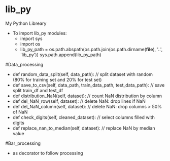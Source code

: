 # lib_py
My Python Libreary

- To import lib_py modules:
    - import sys
    - import os
    - lib_py_path = os.path.abspath(os.path.join(os.path.dirname(__file__), '..', 'lib_py'))
    sys.path.append(lib_py_path)

#Data_processing
  - def random_data_split(self, data_path): // split dataset with random (80% for training set and 20% for test set)
  - def save_to_csv(self, data_path, train_data_path, test_data_path):  // save split train_df and test_df
  - def distribution_NaN(self, dataset):  // count NaN distribution by column
  - def del_NaN_row(self, dataset): // delete NaN: drop lines if NaN
  - def del_NaN_column(self, dataset):  //  delete NaN: drop columns > 50% of NaN
  - def check_digits(self, cleaned_dataset): // select columns filled with digits
  - def replace_nan_to_median(self, dataset): // replace NaN by median value

#Bar_processing
  - as decorator to follow processing
